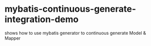 # mybatis-continuous-generate-integration-demo
shows how to use mybatis generator to continuous generate Model &amp; Mapper
